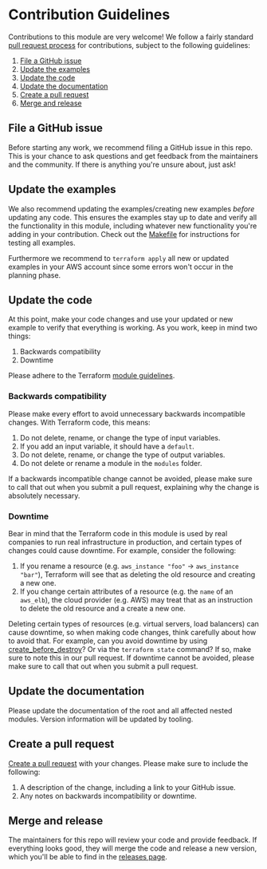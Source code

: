 # Contribution Guidelines

Contributions to this module are very welcome! We follow a fairly standard [pull request
process](https://help.github.com/articles/about-pull-requests/) for contributions, subject to the following guidelines:

1. [File a GitHub issue](#file-a-github-issue)
1. [Update the examples](#update-the-examples)
1. [Update the code](#update-the-code)
1. [Update the documentation](#update-the-documentation)
1. [Create a pull request](#create-a-pull-request)
1. [Merge and release](#merge-and-release)

## File a GitHub issue

Before starting any work, we recommend filing a GitHub issue in this repo. This is your chance to ask questions and
get feedback from the maintainers and the community. If there is anything you're unsure about, just ask!

## Update the examples

We also recommend updating the examples/creating new examples _before_ updating any code. This
ensures the examples stay up to date and verify all the functionality in this module, including whatever new
functionality you're adding in your contribution. Check out the [Makefile](https://github.com/spring-media/terraform-aws-lambda/blob/master/Makefile)
for instructions for testing all examples.

Furthermore we recommend to `terraform apply` all new or updated examples in your AWS account since some errors
won't occur in the planning phase.

## Update the code

At this point, make your code changes and use your updated or new example to verify that everything is working. As you work,
keep in mind two things:

1. Backwards compatibility
1. Downtime

Please adhere to the Terraform [module guidelines](https://www.terraform.io/docs/modules/index.html).

### Backwards compatibility

Please make every effort to avoid unnecessary backwards incompatible changes. With Terraform code, this means:

1. Do not delete, rename, or change the type of input variables.
1. If you add an input variable, it should have a `default`.
1. Do not delete, rename, or change the type of output variables.
1. Do not delete or rename a module in the `modules` folder.

If a backwards incompatible change cannot be avoided, please make sure to call that out when you submit a pull request,
explaining why the change is absolutely necessary.

### Downtime

Bear in mind that the Terraform code in this module is used by real companies to run real infrastructure in
production, and certain types of changes could cause downtime. For example, consider the following:

1. If you rename a resource (e.g. `aws_instance "foo"` -> `aws_instance "bar"`), Terraform will see that as deleting
   the old resource and creating a new one.
1. If you change certain attributes of a resource (e.g. the `name` of an `aws_elb`), the cloud provider (e.g. AWS) may
   treat that as an instruction to delete the old resource and a create a new one.

Deleting certain types of resources (e.g. virtual servers, load balancers) can cause downtime, so when making code
changes, think carefully about how to avoid that. For example, can you avoid downtime by using
[create_before_destroy](https://www.terraform.io/docs/configuration/resources.html#create_before_destroy)? Or via
the `terraform state` command? If so, make sure to note this in our pull request. If downtime cannot be avoided,
please make sure to call that out when you submit a pull request.

## Update the documentation

Please update the documentation of the root and all affected nested modules. Version information will be updated
by tooling.

## Create a pull request

[Create a pull request](https://help.github.com/articles/creating-a-pull-request/) with your changes. Please make sure
to include the following:

1. A description of the change, including a link to your GitHub issue.
1. Any notes on backwards incompatibility or downtime.

## Merge and release

The maintainers for this repo will review your code and provide feedback. If everything looks good, they will merge the
code and release a new version, which you'll be able to find in the [releases page](../../releases).
